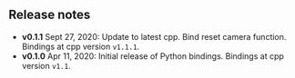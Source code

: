 ## Release notes

- **v0.1.1** Sept 27, 2020: Update to latest cpp. Bind reset camera function. Bindings at cpp version `v1.1.1`.
- **v0.1.0** Apr 11, 2020: Initial release of Python bindings. Bindings at cpp version `v1.1`.
